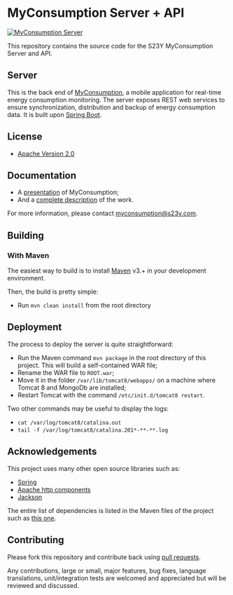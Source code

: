 # MyConsumption Server + API

[![MyConsumption Server](https://dl.dropboxusercontent.com/u/22987083/banner-myconsumption-server.png)](http://s23y.org)

This repository contains the source code for the S23Y MyConsumption Server and API.

## Server
This is the back end of [MyConsumption](https://github.com/S23Y/myconsumption-android), a mobile application for real-time energy consumption monitoring. The server exposes REST web services to ensure synchronization, distribution and backup of energy consumption data. It is built upon [Spring Boot](http://projects.spring.io/spring-boot/).

## License

* [Apache Version 2.0](http://www.apache.org/licenses/LICENSE-2.0.html)

## Documentation

* A [presentation](https://github.com/S23Y/myconsumption-server/blob/master/doc/presentation.pdf) of MyConsumption;
* And a [complete description](https://github.com/S23Y/myconsumption-server/blob/master/doc/report.pdf) of the work.

For more information, please contact <myconsumption@s23y.com>.

## Building

### With Maven

The easiest way to build is to install [Maven](http://maven.apache.org/download.html)
v3.+ in your development environment. 

Then, the build is pretty simple:

* Run `mvn clean install` from the root directory 

## Deployment
The process to deploy the server is quite straightforward:
* Run the Maven command `mvn package` in the root directory of this project. This will build a self-contained WAR file;
* Rename the WAR file to `ROOT.war`;
* Move it in the folder `/var/lib/tomcat8/webapps/` on a machine where Tomcat 8 and MongoDb are installed;
* Restart Tomcat with the command `/etc/init.d/tomcat8 restart`.

Two other commands may be useful to display the logs:
* `cat /var/log/tomcat8/catalina.out`
* `tail -f /var/log/tomcat8/catalina.201*-**-**.log`

## Acknowledgements

This project uses many other open source libraries such as:

* [Spring](https://github.com/spring-projects/spring-framework)
* [Apache http components](https://github.com/apache/httpclient)
* [Jackson](https://github.com/FasterXML/jackson)

The entire list of dependencies
is listed in the Maven files of the project such as [this one](https://github.com/S23Y/myconsumption-server/blob/master/pom.xml).

## Contributing

Please fork this repository and contribute back using
[pull requests](https://github.com/S23Y/myconsumption-server/pulls).

Any contributions, large or small, major features, bug fixes, language translations, 
unit/integration tests are welcomed and appreciated
but will be reviewed and discussed.
